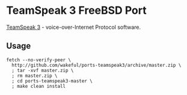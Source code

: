 # TeamSpeak 3 FreeBSD Port

[TeamSpeak 3](https://www.teamspeak.com/teamspeak3) - voice-over-Internet Protocol software.

## Usage
```
fetch --no-verify-peer \
  http://github.com/wakeful/ports-teamspeak3/archive/master.zip \
  ; tar -xvf master.zip \
  ; rm master.zip \
  ; cd ports-teamspeak3-master \
  ; make clean install
```
